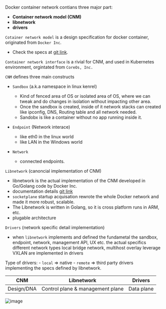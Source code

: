 Docker container network contians three major part:
 - __Container network model (CNM)__
 - __libnetwork__
 - __drivers__
 
 
`Cotainer network model` is a design specification for docker container, originated from `Docker Inc`.
  - Check the specs at [git link](https://github.com/docker/libnetwork/blob/master/docs/design.md).

`Container network interface` is a rivial for CNM, and used in Kubernetes environment, orgintated from `CoreOs, Inc.`


`CNM` defines three main constructs
  - `Sandbox` (a.k.a namespace in linux kenrel)
     - Kind of fenced area of OS or isolated area of OS, where we can tweak and do changes in isolation without impacting other area.
     - Once the sandbox is created, inside of it network stacks can created like ipconfig, DNS, Routing table and all network needed.
     - Sandobx is like a container without no app running inside it.
    
 - `Endpoint` (Network interace)
     - like eth0 in the linux world
     - like LAN in the Windows world
     
 - `Network` 
     - connected endpoints.
        
`Libnetwork` (canoncial implementation of CNM)
   - libnetwork is the actual implementation of the CNM developed in Go/Golang code by Docker Inc.
   - documentation details [git link](https://github.com/docker/libnetwork)
   - `socketplane` startup acquisation rewrote the whole Docker network and made it more robust, scalable.
   - The Libnetwork is written in Golang, so it is cross platform runs in ARM, etc.
   - plugable architecture
   
`Drivers` (network specific detail implementation)
   - when `libnetwork` implements and defined the fundametal the sandbox, endpoint, network, management API, UX etc. 
   the actual specifics different network types local bridge network, multihost overlay leverage VXLAN are implemented in drivers
  
  Type of drivers:
      - `local` => native
      - `remote` => third party drivers implementing the specs defined by libnetwork.
  
  | CNM | Libnetwork | Drivers |
  | --- | ----- | ----|
  |Design/DNA| Control plane & management plane| Data plane|
  
  
   ![image](https://user-images.githubusercontent.com/6425536/80312818-5a6d9380-879c-11ea-8406-392323e22eed.png)



   
